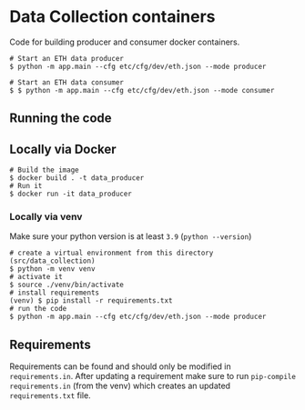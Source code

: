 # Data Collection containers
Code for building producer and consumer docker containers.

```
# Start an ETH data producer
$ python -m app.main --cfg etc/cfg/dev/eth.json --mode producer

# Start an ETH data consumer
$ $ python -m app.main --cfg etc/cfg/dev/eth.json --mode consumer
```

## Running the code
## Locally via Docker
```
# Build the image
$ docker build . -t data_producer
# Run it
$ docker run -it data_producer
```

### Locally via venv
Make sure your python version is at least `3.9` (`python --version`)

```
# create a virtual environment from this directory (src/data_collection)
$ python -m venv venv
# activate it
$ source ./venv/bin/activate
# install requirements
(venv) $ pip install -r requirements.txt
# run the code
$ python -m app.main --cfg etc/cfg/dev/eth.json --mode producer
```

## Requirements
Requirements can be found and should only be modified in `requirements.in`. After updating a requirement make sure to run `pip-compile requirements.in` (from the venv) which creates an updated `requirements.txt` file.